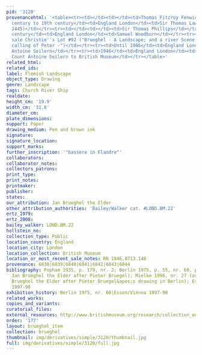 ```yaml
---
pid: '3120'
provenancehtml: '<table><tr><td></td><td></td><td>Thomas Fitzroy Fenwick</td></tr><tr><td>18th
  century to 19th century</td><td>England London</td><td>Sir Thomas Lawrence (lugt
  2445)</td></tr><tr><td></td><td></td><td>Sir Thomas Phillips</td></tr><tr><td>19th
  century</td><td>England London</td><td>Samuel Woodburn</td></tr><tr><td></td><td></td><td>His
  sale Christie''s Lot #92 ("Brueghel - A Landscape; and a river Scene; Bol - The
  calling of Peter -")</td></tr><tr><td>Until 1946</td><td>England London</td><td>Count
  Antoine Seilern</td></tr><tr><td>1946</td><td>England London</td><td>Donated by
  Count Antoine Seilern to British Museum</td></tr></table>'
related_html:
related_ids:
label: Flemish Landscape
object_type: Drawing
genre: Landscape
tags: Church River Ship
realdate:
height_cm: '19.9'
width_cm: '31.8'
diameter_cm:
plate_dimensions:
support: Paper
drawing_medium: Pen and brown ink
signature:
signature_location:
support_marks:
further_inscription: '"bassere in Flandre"'
collaborators:
collaborator_notes:
collectors_patrons:
print_type:
print_notes:
printmaker:
publisher:
states:
our_attribution: Jan Brueghel the Elder
other_attribution_authorities: 'Bailey/Walker cat. #LOND.BM.22'
ertz_1979:
ertz_2008:
bailey_walker: LOND.BM.22
hollstein_no:
collection_type: Public
location_country: England
location_city: London
location_collection: British Museum
location_or_most_recent_sale_notes: RN 1946,0713.148
provenance: 6838|6839|6840|6841|6842|6843|6844
bibliography: Popham 1935, p. 179, nr. 2; Berlin 1975, p. 55, nr. 60, pl. 90 (as by
  Jan Brueghel the Elder after Pieter Bruegel); Mielke 1996, nr. 27 (as copy by Jan
  Brueghel the Elder after Pieter Bruegel&apos;s drawing in Berlin); Essen/Vienna
  1997-98
exhibition_history: Berlin 1975, nr. 60|Essen/Vienna 1997-98
related_works:
copies_and_variants:
curatorial_files:
external_resources: http://www.britishmuseum.org/research/collection_online/collection_object_details.aspx?objectId=712251&partId=1&searchText=1946%2C0713.148&view=list&page=1
order: '177'
layout: brueghel_item
collection: brueghel
thumbnail: img/derivatives/simple/3120/thumbnail.jpg
full: img/derivatives/simple/3120/full.jpg
---
```

